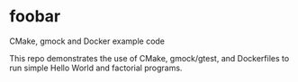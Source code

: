 # foobar
CMake, gmock and Docker example code

This repo demonstrates the use of CMake, gmock/gtest, and Dockerfiles to run simple 
Hello World and factorial programs.
